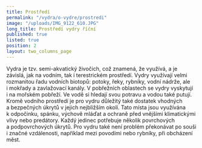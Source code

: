 ```yaml
---
title: Prostředí
permalink: "/vydra/o-vydre/prostredi"
image: "/uploads/IMG_9122_610.JPG"
long_title: Prostředí vydry říční
published: true
listed: true
position: 2
layout: two_columns_page
---
```

Vydra je tzv. semi-akvatický živočich, což znamená, že využívá, a je
závislá, jak na vodním, tak i terestrickém prostředí. Vydry využívají
velmi rozmanitou řadu vodních biotopů: potoky, řeky, rybníky, vodní
nádrže, ale i mokřady a zavlažovací kanály. V pobřežních oblastech se
vydry vyskytují i na mořském pobřeží. Ve vodě si hledají svou potravu
a vodou také putují. Kromě vodního prostředí je pro vydru důležitý také
dostatek vhodných a bezpečných úkrytů v jejich nejbližším okolí. Tato
místa jsou využívána k odpočinku, spánku, výchově mláďat a ochraně před
vnějšími klimatickými vlivy nebo predátory. Každý jedinec potřebuje
několik povrchových a podpovrchových úkrytů. Pro vydru také není problém
překonávat po souši i značné vzdálenosti, například mezi povodími nebo
rybníky, při obcházení měst.
